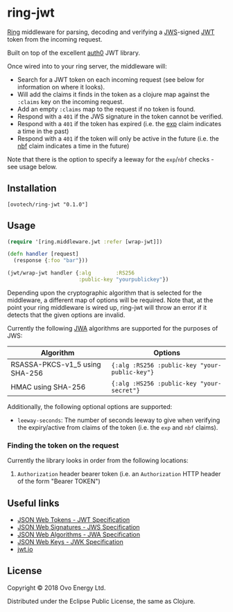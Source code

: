 # ring-jwt
[Ring](https://github.com/ring-clojure/ring) middleware for parsing, decoding and verifying
a [JWS](https://tools.ietf.org/html/rfc7515)-signed [JWT](https://tools.ietf.org/html/rfc7519) token from the incoming request.

Built on top of the excellent [auth0](https://github.com/auth0/java-jwt) JWT library.

Once wired into to your ring server, the middleware will:

* Search for a JWT token on each incoming request (see below for information on where it looks).
* Will add the claims it finds in the token as a clojure map against the `:claims` key on the incoming request.
* Add an empty `:claims` map to the request if no token is found.
* Respond with a `401` if the JWS signature in the token cannot be verified.
* Respond with a `401` if the token has expired (i.e. the [exp]() claim indicates a time
in the past)
* Respond with a `401` if the token will only be active in the future (i.e. the [nbf]() claim indicates
a time in the future)

Note that there is the option to specify a leeway for the `exp`/`nbf` checks - see usage below.

## Installation
```
[ovotech/ring-jwt "0.1.0"]
```

## Usage
```clj
(require '[ring.middleware.jwt :refer [wrap-jwt]])

(defn handler [request]
  (response {:foo "bar"}))

(jwt/wrap-jwt handler {:alg        :RS256
                       :public-key "yourpublickey"})
```

Depending upon the cryptographic algorithm that is selected for the middleware, a different
map of options will be required. Note that, at the point your ring middleware is wired up, ring-jwt will
throw an error if it detects that the given options are invalid. 

Currently the following [JWA](https://tools.ietf.org/html/rfc7518#page-6) algorithms are
supported for the purposes of JWS:

| Algorithm                      | Options                                       |
| ------------------------------ | --------------------------------------------- |
| RSASSA-PKCS-v1_5 using SHA-256 | `{:alg :RS256 :public-key "your-public-key"}` |
| HMAC using SHA-256             | `{:alg :HS256 :public-key "your-secret"}`     |

Additionally, the following optional options are supported:

* `leeway-seconds`: The number of seconds leeway to give when verifying the expiry/active from claims
of the token (i.e. the `exp` and `nbf` claims).

### Finding the token on the request
Currently the library looks in order from the following locations:

1. `Authorization` header bearer token (i.e. an `Authorization` HTTP header of the form "Bearer TOKEN")

## Useful links

* [JSON Web Tokens - JWT Specification](https://tools.ietf.org/html/rfc7519)
* [JSON Web Signatures - JWS Specification](https://tools.ietf.org/html/rfc7515)
* [JSON Web Algorithms - JWA Specification](https://tools.ietf.org/html/rfc7518)
* [JSON Web Keys - JWK Specification](https://tools.ietf.org/html/rfc7517)
* [jwt.io](https://jwt.io/)

## License
Copyright © 2018 Ovo Energy Ltd.

Distributed under the Eclipse Public License, the same as Clojure.
